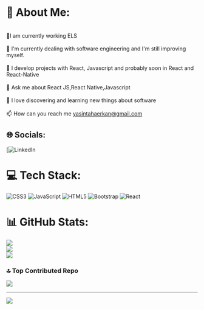 # 💫 About Me:

<br>🔭I am currently working ELS<br><br>🌱 I'm currently dealing with  software engineering and I'm still improving myself.<br><br>🔮 I develop projects with React, Javascript and probably soon in React and React-Native<br><br>💬 Ask me about React JS,React Native,Javascript<br><br>🤭 I love discovering and learning new things about  software<br><br>📫 How can you reach me yasintahaerkan@gmail.com


## 🌐 Socials:
[![LinkedIn](https://www.linkedin.com/in/yasin-erkan-b8a10594/) 

# 💻 Tech Stack:
![CSS3](https://img.shields.io/badge/css3-%231572B6.svg?style=for-the-badge&logo=css3&logoColor=white) ![JavaScript](https://img.shields.io/badge/javascript-%23323330.svg?style=for-the-badge&logo=javascript&logoColor=%23F7DF1E) ![HTML5](https://img.shields.io/badge/html5-%23E34F26.svg?style=for-the-badge&logo=html5&logoColor=white) ![Bootstrap](https://img.shields.io/badge/bootstrap-%238511FA.svg?style=for-the-badge&logo=bootstrap&logoColor=white) ![React](https://img.shields.io/badge/react-%2320232a.svg?style=for-the-badge&logo=react&logoColor=%2361DAFB)
# 📊 GitHub Stats:
![](https://github-readme-stats.vercel.app/api?username=yasin-erkan&theme=default&hide_border=false&include_all_commits=false&count_private=false)<br/>
![](https://github-readme-streak-stats.herokuapp.com/?user=yasin-erkan&theme=default&hide_border=false)<br/>
![](https://github-readme-stats.vercel.app/api/top-langs/?username=yasin-erkan&theme=default&hide_border=false&include_all_commits=false&count_private=false&layout=compact)

### 🔝 Top Contributed Repo
![](https://github-contributor-stats.vercel.app/api?username=yasin-erkan&limit=5&theme=dark&combine_all_yearly_contributions=true)

---
[![](https://visitcount.itsvg.in/api?id=yasin-erkan&icon=0&color=0)](https://visitcount.itsvg.in)

<!-- Proudly created with GPRM ( https://gprm.itsvg.in ) -->
